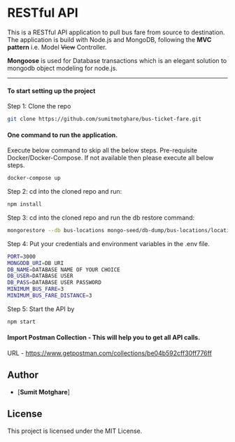 # RESTful API

This is a RESTful API application to pull bus fare from source to destination. The application is build with Node.js and MongoDB, following the **MVC pattern** i.e. Model ~~View~~ Controller.

**Mongoose** is used for Database transactions which is an elegant solution to mongodb object modeling for node.js.

---

#### To start setting up the project

Step 1: Clone the repo

```bash
git clone https://github.com/sumitmotghare/bus-ticket-fare.git
```

#### One command to run the application.

Execute below command to skip all the below steps. Pre-requisite Docker/Docker-Compose. If not available then please execute all below steps.

```bash
docker-compose up
```

Step 2: cd into the cloned repo and run:

```bash
npm install
```

Step 3: cd into the cloned repo and run the db restore command:

```bash
mongorestore --db bus-locations mongo-seed/db-dump/bus-locations/locations.bson
```

Step 4: Put your credentials and environment variables in the .env file.

```bash
PORT=3000
MONGODB_URI=DB URI
DB_NAME=DATABASE NAME OF YOUR CHOICE
DB_USER=DATABASE USER
DB_PASS=DATABASE USER PASSWORD 
MINIMUM_BUS_FARE=3
MINIMUM_BUS_FARE_DISTANCE=3
```

Step 5: Start the API by

```bash
npm start
```

#### Import Postman Collection - This will help you to get all API calls.

URL - https://www.getpostman.com/collections/be04b592cff30ff776ff

## Author

- [**Sumit Motghare**]

## License

This project is licensed under the MIT License.
